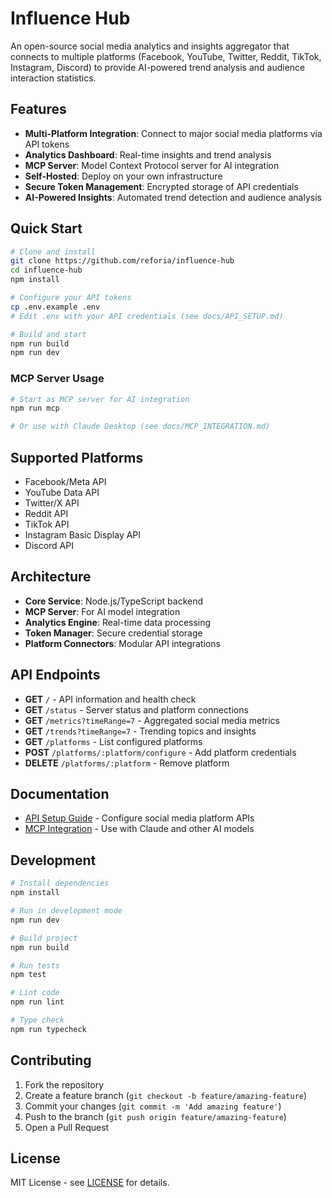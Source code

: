 # Influence Hub

An open-source social media analytics and insights aggregator that connects to multiple platforms (Facebook, YouTube, Twitter, Reddit, TikTok, Instagram, Discord) to provide AI-powered trend analysis and audience interaction statistics.

## Features

- **Multi-Platform Integration**: Connect to major social media platforms via API tokens
- **Analytics Dashboard**: Real-time insights and trend analysis
- **MCP Server**: Model Context Protocol server for AI integration
- **Self-Hosted**: Deploy on your own infrastructure
- **Secure Token Management**: Encrypted storage of API credentials
- **AI-Powered Insights**: Automated trend detection and audience analysis

## Quick Start

```bash
# Clone and install
git clone https://github.com/reforia/influence-hub
cd influence-hub
npm install

# Configure your API tokens
cp .env.example .env
# Edit .env with your API credentials (see docs/API_SETUP.md)

# Build and start
npm run build
npm run dev
```

### MCP Server Usage

```bash
# Start as MCP server for AI integration
npm run mcp

# Or use with Claude Desktop (see docs/MCP_INTEGRATION.md)
```

## Supported Platforms

- Facebook/Meta API
- YouTube Data API
- Twitter/X API
- Reddit API
- TikTok API
- Instagram Basic Display API
- Discord API

## Architecture

- **Core Service**: Node.js/TypeScript backend
- **MCP Server**: For AI model integration
- **Analytics Engine**: Real-time data processing
- **Token Manager**: Secure credential storage
- **Platform Connectors**: Modular API integrations

## API Endpoints

- **GET** `/` - API information and health check
- **GET** `/status` - Server status and platform connections  
- **GET** `/metrics?timeRange=7` - Aggregated social media metrics
- **GET** `/trends?timeRange=7` - Trending topics and insights
- **GET** `/platforms` - List configured platforms
- **POST** `/platforms/:platform/configure` - Add platform credentials
- **DELETE** `/platforms/:platform` - Remove platform

## Documentation

- [API Setup Guide](docs/API_SETUP.md) - Configure social media platform APIs
- [MCP Integration](docs/MCP_INTEGRATION.md) - Use with Claude and other AI models

## Development

```bash
# Install dependencies
npm install

# Run in development mode
npm run dev

# Build project
npm run build

# Run tests
npm test

# Lint code
npm run lint

# Type check
npm run typecheck
```

## Contributing

1. Fork the repository
2. Create a feature branch (`git checkout -b feature/amazing-feature`)
3. Commit your changes (`git commit -m 'Add amazing feature'`)
4. Push to the branch (`git push origin feature/amazing-feature`)
5. Open a Pull Request

## License

MIT License - see [LICENSE](LICENSE) for details.